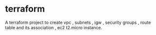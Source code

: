 # terraform
A terraform project to create vpc , subnets , igw , security groups , route table and its association , ec2 t2.micro instance.
